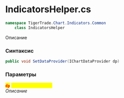 
# IndicatorsHelper.cs
```csharp
namespace TigerTrade.Chart.Indicators.Common  
    class IndicatorsHelper
```

Описание

### Синтаксис
```csharp
public void SetDataProvider(IChartDataProvider dp)
```

### Параметры  
<mark style="color:red;">**`dp`**</mark> <mark style="color:yellow;">`IChartDataProvider`</mark>  
 *Описание*  
  

                    
                    